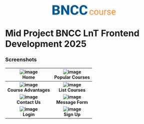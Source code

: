 <div align="center"><img src="/assets/brand/Logo.svg" alt="Project Logo" width="40%"></div>

# Mid Project BNCC LnT Frontend Development 2025

### Screenshots
| **![image](https://github.com/user-attachments/assets/e4b1e775-ac7d-4db4-a705-3984e4605903)<br>Home** | **![image](https://github.com/user-attachments/assets/73d5d658-7aad-4733-a022-91882b0a1ca6)<br>Popular Courses** |
|:---:|:---:|
| **![image](https://github.com/user-attachments/assets/085c110d-5eec-448e-b3f8-a5ad0fab4159)<br>Course Advantages** | **![image](https://github.com/user-attachments/assets/04157d99-88fe-4b34-9f23-e7dc98e5c316)<br>List Courses** |
| **![image](https://github.com/user-attachments/assets/cb4fc578-4ac1-44ce-a1a5-df1352b0771c)<br>Contact Us** | **![image](https://github.com/user-attachments/assets/8b8383c5-4e77-4bc0-9f0a-50dae860f698)<br>Message Form** |
| **![image](https://github.com/user-attachments/assets/aeee4a41-19b2-41f3-ab90-708f3925f523)<br>Login** | **![image](https://github.com/user-attachments/assets/9f0477a4-fa48-4827-a167-869111470f23)<br>Sign Up** |
